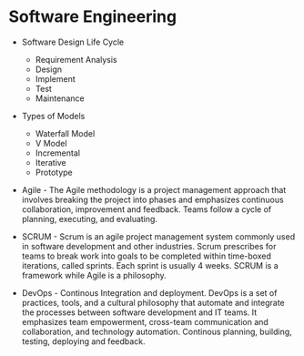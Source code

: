 # Software Engineering


- Software Design Life Cycle
    - Requirement Analysis
    - Design
    - Implement
    - Test
    - Maintenance
    
- Types of Models
    - Waterfall Model
    - V Model
    - Incremental
    - Iterative
    - Prototype

- Agile - The Agile methodology is a project management approach that involves breaking the project into phases and emphasizes continuous collaboration, improvement and feedback. Teams follow a cycle of planning, executing, and evaluating.

- SCRUM - Scrum is an agile project management system commonly used in software development and other industries. Scrum prescribes for teams to break work into goals to be completed within time-boxed iterations, called sprints. Each sprint is usually 4 weeks. SCRUM is a framework while Agile is a philosophy.

- DevOps - Continous Integration and deployment. DevOps is a set of practices, tools, and a cultural philosophy that automate and integrate the processes between software development and IT teams. It emphasizes team empowerment, cross-team communication and collaboration, and technology automation. Continous planning, building, testing, deploying and feedback.
